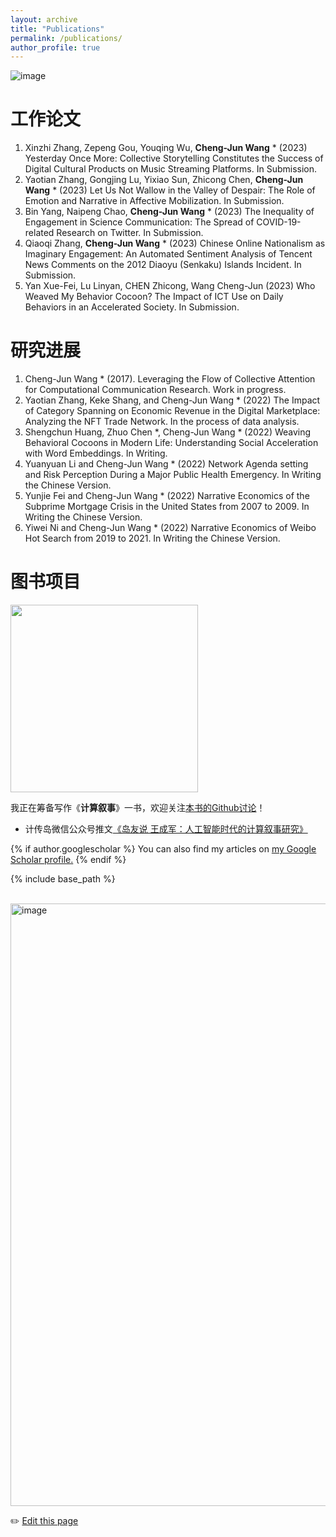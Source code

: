 ```yaml
---
layout: archive
title: "Publications"
permalink: /publications/
author_profile: true
---
```


![image](https://github.com/chengjun/zh/assets/543384/4319634c-582e-4bf2-92b0-ea156e4f0828)


# 工作论文

1. Xinzhi Zhang, Zepeng Gou, Youqing Wu, **Cheng-Jun Wang** * (2023) Yesterday Once More: Collective Storytelling Constitutes the Success of Digital Cultural Products on Music Streaming Platforms. In Submission.
2. Yaotian Zhang, Gongjing Lu, Yixiao Sun, Zhicong Chen,  **Cheng-Jun Wang** * (2023) Let Us Not Wallow in the Valley of Despair: The Role of Emotion and Narrative in Affective Mobilization. In Submission.
5. Bin Yang, Naipeng Chao, **Cheng-Jun Wang** * (2023) The Inequality of Engagement in Science Communication: The Spread of COVID-19-related Research on Twitter. In Submission.
6. Qiaoqi Zhang,  **Cheng-Jun Wang** * (2023) Chinese Online Nationalism as Imaginary Engagement: An Automated Sentiment Analysis of Tencent News Comments on the 2012 Diaoyu (Senkaku) Islands Incident. In Submission.
7. Yan Xue-Fei, Lu Linyan, CHEN Zhicong, Wang Cheng-Jun (2023) Who Weaved My Behavior Cocoon? The Impact of ICT Use on Daily Behaviors in an Accelerated Society. In Submission.



# 研究进展

1. Cheng-Jun Wang * (2017). Leveraging the Flow of Collective Attention for Computational Communication Research. Work in progress.
3. Yaotian Zhang, Keke Shang, and Cheng-Jun Wang * (2022) The Impact of Category Spanning on Economic Revenue in the Digital Marketplace: Analyzing the NFT Trade Network. In the process of data analysis. 
4. Shengchun Huang, Zhuo Chen *, Cheng-Jun Wang * (2022) Weaving Behavioral Cocoons in Modern Life: Understanding Social Acceleration with Word Embeddings. In Writing.
7. Yuanyuan Li and Cheng-Jun Wang * (2022) Network Agenda setting and Risk Perception During a Major Public Health Emergency. In Writing the Chinese Version. 
8. Yunjie Fei and Cheng-Jun Wang * (2022) Narrative Economics of the Subprime Mortgage Crisis in the United States from 2007 to 2009. In Writing the Chinese Version. 
9. Yiwei Ni and Cheng-Jun Wang * (2022) Narrative Economics of Weibo Hot Search from 2019 to 2021. In Writing the Chinese Version. 

# 图书项目

<img src="https://user-images.githubusercontent.com/543384/195964017-43b9085d-2f13-4f89-9025-61faa1717c70.png" align = "middle" width = "300px">


我正在筹备写作《**计算叙事**》一书，欢迎关注[本书的Github讨论](https://github.com/chengjun/storybook/discussions)！
- 计传岛微信公众号推文[《岛友说 王成军：人工智能时代的计算叙事研究》](https://mp.weixin.qq.com/s/YRXD0TQVJKyNeYN9rbUpmg)



{% if author.googlescholar %}
  You can also find my articles on <u><a href="{{author.googlescholar}}">my Google Scholar profile</a>.</u>
{% endif %}

{% include base_path %}

<!--
{% for post in site.publications reversed %}
  {% include archive-single.html %}
{% endfor %}
-->


<br>


<img width="964" alt="image" src="https://github.com/chengjun/zh/assets/543384/6efa85e2-8413-44fe-915b-0b0045c3960f">

✏️ [Edit this page](https://github.com/{{site.repository}}edit/gh-pages/_pages/publications.md)

